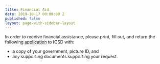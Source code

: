 ```yaml
---
title: Financial Aid
date: 2019-10-17 00:00:00 Z
published: false
layout: page-with-sidebar-layout
---
```


In order to receive financial assistance, please print, fill out, and return the following [application](https://drive.google.com/file/d/1QC63UWaO7zM866YqUf4ONqQ4uWLgmmB-/view?usp=sharing) to ICSD with:  
* a copy of your government, picture ID, and  
* any supporting documents supporting your request.
